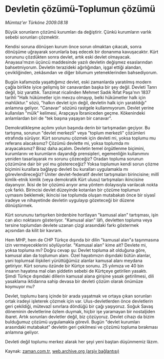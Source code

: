 # Devletin çözümü-Toplumun çözümü

*Mümtaz'er Türköne 2009.08.18*

<tr><td class="metin" colspan="2" style="padding-top: 20px; padding-left: 5px; ">Büyük sorunların çözümü kurumları da değiştirir. Çünkü kurumların varlık sebebi sorunları çözmektir.</td></tr><tr><td class="metin" colspan="2" style="padding-top: 20px; padding-left: 5px; "><p>Kendisi soruna dönüşen kurum önce sorun olmaktan çıkacak, sonra dönüşüme uğrayarak sorunlarla baş edecek bir donanıma kavuşacaktır. Kürt sorununu çözdükten sonra devlet, artık eski devlet olmayacak. Anayasa'mızın üçüncü maddesinde yazılı devletin değişmez esaslarından bahsetmiyorum. Devletin terazideki ağırlığından, işgal ettiği alandan, çevikliğinden, zekâsından ve diğer bilumum yeteneklerinden bahsediyorum.
<p>Bugün kafamızda yaşattığımız devlet, eski zamanlarda yaratılmış modern çağla birlikte iyice gelişmiş bir canavardan başka bir şey değil. Devleti Tanrı değil, biz yarattık. Tanzimat ricalinden Mehmet Sadık Rıfat Paşa'nın 1837 tarihli "Halk hükümetler için mevzu olmayıp, belki hükümetler halk için mahlûktur." sözü, "halkın devlet için değil, devletin halk için yaratıldığı" anlamına geliyor. "Canavar" sözünü rastgele kullanmıyorum. Devlet yerine kullanılan "mülk" kelimesi, Arapçaya İbraniceden geçme. Kökenindeki anlamlardan biri de "tek başına yaşayan bir canavar".
<p>Demokratikleşme açılımı yolun başında derin bir tartışmadan geçiyor. Bu tartışma, sorunun "devlet merkezli" veya "toplum merkezli" çözümleri etrafında sürüyor. Kürt sorununu çözmek için devleti mi, yoksa toplumu mu referans alacaksınız? Çözümü devlette mi, yoksa toplumda mı arayacaksınız? Biraz daha açalım. Devletin temel örgütlenme biçimini, kurumlarını ve kurumların dayandığı prensipleri, egemenliğin kullanımını yeniden tasarlayarak mı sorunu çözeceğiz? Oradan topluma sorunun çözümüne dair bir yol mu göstereceğiz? Yoksa toplumun kendi sorun çözme biçimini kurallara bağlayıp devleti bu kuralları uygulamakla mı görevlendireceğiz? Üniter devlet-federatif devlet tartışmaları birincisine; millî kimlik-etnik kimlik (veya demokratik Kürt ulusu) tartışmaları ikincisine dayanıyor. İkisi de bir çözümü arıyor ama yöntem dolayısıyla varılacak nokta çok farklı. Birincisi devlet düzeyinde kotarılan bir çözüme toplumun uymasını beklemek; ikincisi ise toplumda oluşan mutabakatı önce bir siyasî iradeye ve nihayetinde devletin uygulayıp gözeteceği bir düzene dönüştürmek.
<p>Kürt sorununu tartışırken birdenbire hortlayan "kamusal alan" tartışması, işin can alıcı noktasını gösteriyor. "Kamusal alan" lâfı, devletten topluma veya tersine toplumdan devlete uzanan çizgi arasındaki farkı göstermek açısından da kilit bir kavram.
<p>Hem MHP, hem de CHP Türkçe dışında bir dilin "kamusal alan"a taşınmasına izin vermeyeceklerini söylüyorlar. "Kamusal alan" kime ait? Devlete mi, yoksa topluma mı? Doğru cevap şu: Devlet topluma ait olduğuna göre, kamusal alan da toplumun alanı. Özel hayatımızın dışındaki bütün alanlar, yani toplumsal ilişkileri yürüttüğümüz alanlar kamusal alanı meydana getiriyor. Kürt sorunu özünde bir Kürtçe sorunu. 25 yılımıza ve 40 bin insanın hayatına mal olan şiddetin sebebi de Kürtçeye getirilen yasaktı. Şimdi Türkçe dışındaki dillerin kamusal alana girişine yasak getirilmesi, dili yasaklama iktidarına sahip devasa bir devleti çözüm olarak önümüze koymuyor mu?
<p>Devlet, toplumu barış içinde bir arada yaşatmak ve ortaya çıkan sorunları ortak iradeyi işleterek çözmek için var. Ulus-devletlerden önce devletlerin geri çekildiği, mütevazî sınırlara döndüğü bir çağı yaşıyoruz. Soğuk Savaş döneminin devletlerine özlem duymak, hiçbir işe yaramayan bir nostaljiden ibaret. Artık sorunları devletler değil, biz çözüyoruz. Devlet cihazı da bizim bulduğumuz çözümü uygulamakla görevli. Bugün "devlet kurumları arasındaki mutabakat" devletin geri çekilmesi ve çözümü topluma bırakması anlamına geliyor.
<p>Devleti değil toplumu merkez alarak her şeyi yeni baştan düşünmemiz lâzım. <br/></p></p></p></p></p></p></p></td></tr>

Kaynak: [zaman.com.tr](http://zaman.com.tr/yazar.do?yazino=881654), [web.archive.org (arşiv bağlantısı)](http://web.archive.org/web/20091214160719/http://www.zaman.com.tr:80/yazar.do?yazino=881654)
